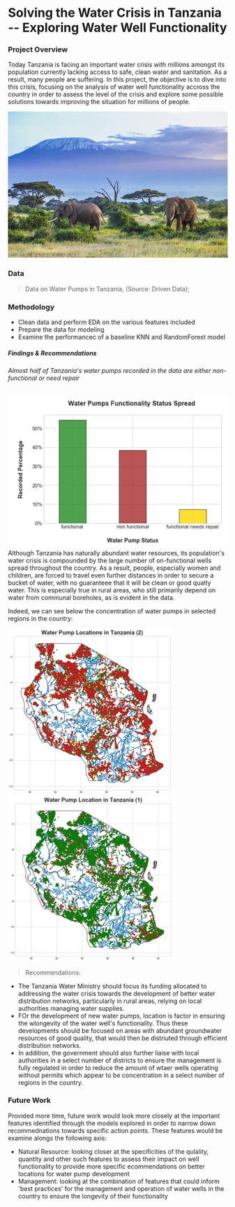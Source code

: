 # Solving the Water Crisis in Tanzania -- Exploring Water Well Functionality


### Project Overview
Today Tanzania is facing an important water crisis with millions amongst its population currently lacking access to safe, clean water and sanitation. As a result, many people are suffering. 
In this project, the objective is to dive into this crisis, focusing on the analysis of water well functionality accross the country in order to assess the level of the crisis and explore some possible solutions towards improving the situation for millions of people. 

![alt text](https://github.com/anaulianova/Data-Mining-Water-Pumps-in-Tanzania/blob/main/Images/Image.PNG)

### Data
>	Data on Water Pumps in Tanzania, (Source: Driven Data); 

### Methodology

- Clean data and perform EDA on the various features included
- Prepare the data for modeling
- Examine the performancec of a baseline KNN and RandomForest model


##### Findings & Recommendations

###### Almost half of Tanzania's water pumps recorded in the data are either non-functional or need repair

![alt text](https://github.com/anaulianova/Data-Mining-Water-Pumps-in-Tanzania/blob/main/Images/Well%20Fucntionality.png)
Although Tanzania has naturally abundant water resources, its population's water crisis is compounded by the large number of on-functional wells spread throughout the country. As a result, people, especially women and children, are forced to travel even further distances in order to secure a bucket of water, with no guaranteee that it will be clean or good qualty water. This is especially true in rural areas, who still primarily depend on water from communal boreholes, as is evident in the data. 

Indeed, we can see below the concentration of water pumps in selected regions in the country:

![alt text](https://github.com/anaulianova/Data-Mining-Water-Pumps-in-Tanzania/blob/main/Images/Functionality%20Map%20(1).png)
![alt text](https://github.com/anaulianova/Data-Mining-Water-Pumps-in-Tanzania/blob/main/Images/Functionality%20Map%20(2).png)


> Recommendations:

- The Tanzania Water Ministry should focus its funding allocated to addressing the water crisis towards the development of better water distribution networks, particularly in rural areas, relying on local authorities managing water supplies.
- FOr the development of new water pumps, location is factor in ensuring the wlongevity of the water well's functionality. Thus these developments should be focused on areas with abundant groundwater resources of good quality, that would then be distriuted through efficient distribution networks. 
- In addition, the government should also further liaise with local authorities in a select number of districts to ensure the management is fully regulated in order to reduce the amount of wtaer wells operating without permits which appear to be concentration in a select number of regions in the country.


### Future Work
Provided more time, future work would look more closely at the important features identified through the models explored in order to narrow down recommednations towards specific action points. 
These features would be examine alongs the following axis:
- Natural Resource: looking closer at the specificities of the qulality, quantity and other such features to assess their impact on well functionality to provide more specific ecommendations on better locations for water pump development
- Management: looking at the combination of features that could inform 'best practices' for the management and operation of water wells in the country to ensure the longevity of their functionality


